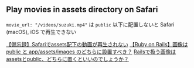 ## Play movies in assets directory on Safari

`movie_url: "/videos/suzuki.mp4"` は `public` 以下に配置しないと Safari (macOS), iOS で再生できない

[【備忘録】Safariでassets配下の動画が再生されない](https://qiita.com/NaokiIshimura/items/a4804aa8685b586a3ef1)
[【Ruby on Rails】画像は public と app/assets/images のどちらに設置すべき？](https://techblog.kyamanak.com/entry/2017/10/13/003818)
[Railsで扱う画像はassetsとpublic、どちらに置くといいのでしょうか？](https://teratail.com/questions/16345)
